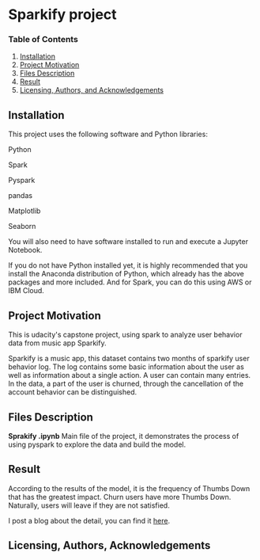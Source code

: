 # Sparkify project

### Table of Contents

1. [Installation](#installation)
2. [Project Motivation](#motivation)
3. [Files Description](#files)
4. [Result](#Result)
5. [Licensing, Authors, and Acknowledgements](#licensing)

## Installation <a name="installation"></a>

This project uses the following software and Python libraries:

Python

Spark

Pyspark

pandas

Matplotlib

Seaborn

You will also need to have software installed to run and execute a Jupyter Notebook.

If you do not have Python installed yet, it is highly recommended that you install the Anaconda distribution of Python, which already has the above packages and more included. And for Spark, you can do this using AWS or IBM Cloud.

## Project Motivation<a name="motivation"></a>

This is udacity's capstone project, using spark to analyze user behavior data from music app Sparkify.

Sparkify is a music app, this dataset contains two months of sparkify user behavior log. The log contains some basic information about the user as well as information about a single action. A user can contain many entries. In the data, a part of the user is churned, through the cancellation of the account behavior can be distinguished.

## Files Description<a name="files"></a>

**Sprakify .ipynb** Main file of the project, it demonstrates the process of using pyspark to explore the data and build the model.

## Result

According to the results of the model, it is the frequency of Thumbs Down that has the greatest impact. Churn users have more Thumbs Down. Naturally, users will leave if they are not satisfied.

I post a blog about the detail, you can find it [here](https://medium.com/).

## Licensing, Authors, Acknowledgements<a name="licensing"></a>

